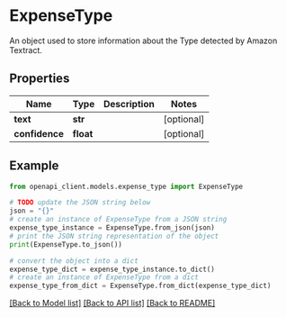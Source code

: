 # ExpenseType

An object used to store information about the Type detected by Amazon Textract.

## Properties

Name | Type | Description | Notes
------------ | ------------- | ------------- | -------------
**text** | **str** |  | [optional] 
**confidence** | **float** |  | [optional] 

## Example

```python
from openapi_client.models.expense_type import ExpenseType

# TODO update the JSON string below
json = "{}"
# create an instance of ExpenseType from a JSON string
expense_type_instance = ExpenseType.from_json(json)
# print the JSON string representation of the object
print(ExpenseType.to_json())

# convert the object into a dict
expense_type_dict = expense_type_instance.to_dict()
# create an instance of ExpenseType from a dict
expense_type_from_dict = ExpenseType.from_dict(expense_type_dict)
```
[[Back to Model list]](../README.md#documentation-for-models) [[Back to API list]](../README.md#documentation-for-api-endpoints) [[Back to README]](../README.md)


